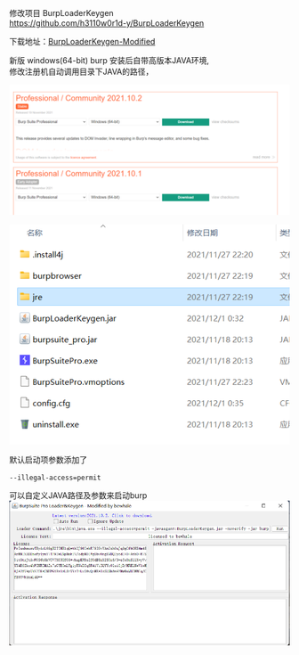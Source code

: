 修改项目 BurpLoaderKeygen  
https://github.com/h3110w0r1d-y/BurpLoaderKeygen

下载地址：[BurpLoaderKeygen-Modified](https://github.com/bewhale/BurpLoaderKeygen-Modified/releases/download/1.2/BurpLoaderKeygen.jar)  

新版 windows(64-bit) burp 安装后自带高版本JAVA环境,    
修改注册机自动调用目录下JAVA的路径，  
  
![](https://github.com/bewhale/BurpLoaderKeygen-Modified/blob/main/burpsuite.png?raw=true)

![](https://github.com/bewhale/BurpLoaderKeygen-Modified/blob/main/jdk.png?raw=true)


默认启动项参数添加了  
```
--illegal-access=permit
```

可以自定义JAVA路径及参数来启动burp   
![](https://github.com/bewhale/BurpLoaderKeygen-Modified/blob/main/BurpLoaderKeygen.png?raw=true)

